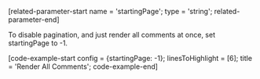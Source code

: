 [related-parameter-start name = 'startingPage'; type = 'string'; related-parameter-end]

To disable pagination, and just render all comments at once, set startingPage to -1.

[code-example-start config = {startingPage: -1}; linesToHighlight = [6]; title = 'Render All Comments'; code-example-end]
